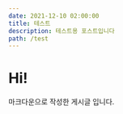 ```yaml
---
date: 2021-12-10 02:00:00
title: 테스트
description: 테스트용 포스트입니다
path: /test
---
```


# Hi!

마크다운으로 작성한 게시글 입니다.
